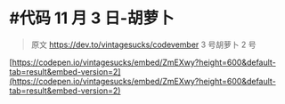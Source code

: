 # #代码 11 月 3 日-胡萝卜

> 原文 https://dev.to/vintagesucks/codevember 3 号胡萝卜 2 号

[https://codepen.io/vintagesucks/embed/ZmEXwy?height=600&default-tab=result&embed-version=2](https://codepen.io/vintagesucks/embed/ZmEXwy?height=600&default-tab=result&embed-version=2)